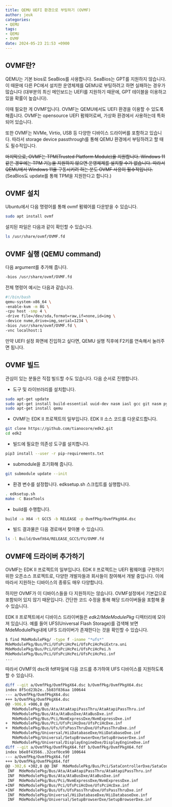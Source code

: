 ```yaml
---
title: QEMU UEFI 환경으로 부팅하기 (OVMF)
author: jeuk
categories:
- QEMU
tags:
- QEMU
- OVMF
date: 2024-05-23 21:53 +0900
---
```

## OVMF란?
QEMU는 기본 bios로 SeaBios를 사용합니다. SeaBios는 GPT를 지원하지 않습니다. 이 때문에 다른 PC에서 설치한 운영체제를 QEMU로 부팅하려고 하면 실패하는 경우가 많습니다 (대부분의 최신 메인보드는 UEFI를 지원하기 때문에, GPT 테이블을 이용하고 있을 확률이 높습니다).

이때 필요한 게 OVMF입니다. OVMF는 QEMU에서도 UEFI 환경을 이용할 수 있도록 해줍니다. OVMF는 opensource UEFI 펌웨어로써, 가상화 환경에서 사용하는데 특화되어 있습니다.

또한 OVMF는 NVMe, Virtio, USB 등 다양한 디바이스 드라이버를 포함하고 있습니다. 따라서 storage device passthrough를 통해 QEMU 환경에서 부팅하려고 할 때도 필수적입니다.

~~마지막으로, OVMF는 TPM(Trusted Platform Module)을 지원합니다. Windows 11 같은 경우에는 TPM 기능을 지원하지 않으면 운영체제를 설치할 수가 없습니다. 따라서 QEMU에서 Windows 11을 구동시키려 하는 분도 OVMF 사용이 필수적입니다.~~ (SeaBios도 update를 통해 TPM을 지원한다고 합니다.)

## OVMF 설치
Ubuntu에서 다음 명령어를 통해 ovmf 펌웨어를 다운받을 수 있습니다.
```bash
sudo apt install ovmf
```

설치된 파일은 다음과 같이 확인할 수 있습니다.
```bash
ls /usr/share/ovmf/OVMF.fd
```

## OVMF 실행 (QEMU command)
다음 argument를 추가해 줍니다.
```bash
-bios /usr/share/ovmf/OVMF.fd
```

전체 명령어 예시는 다음과 같습니다.
```bash
#!/bin/bash
qemu-system-x86_64 \
-enable-kvm -m 8G \
-cpu host -smp 4 \
-drive file=/dev/sda,format=raw,if=none,id=img \
-device nvme,drive=img,serial=1234 \
-bios /usr/share/ovmf/OVMF.fd \
-vnc localhost:1
```

만약 UEFI 설정 화면에 진입하고 싶다면, QEMU 실행 직후에 F2키를 연속해서 눌러주면 됩니다.

## OVMF 빌드
관심이 있는 분들은 직접 빌드할 수도 있습니다. 다음 순서로 진행합니다.

- 도구 및 라이브러리를 설치합니다. 
```bash
sudo apt-get update
sudo apt-get install build-essential uuid-dev nasm iasl gcc git nasm python3-distutils python3-pip
sudo apt-get install qemu
```

- OVMF는 EDK II 프로젝트의 일부입니다. EDK II 소스 코드를 다운로드합니다.
```bash
git clone https://github.com/tianocore/edk2.git
cd edk2
```
- 빌드에 필요한 의존성 도구를 설치합니다.
```bash
pip3 install --user -r pip-requirements.txt
```
- submodule을 초기화해 줍니다.
```bash
git submodule update --init
```
- 환경 변수를 설정합니다. edksetup.sh 스크립트를 실행합니다.
```bash
. edksetup.sh
make -C BaseTools
```
- build를 수행합니다.
```bash
build -a X64 -t GCC5 -b RELEASE -p OvmfPkg/OvmfPkgX64.dsc
```
- 빌드 결과물은 다음 경로에서 찾아볼 수 있습니다.
```bash
ls -l Build/OvmfX64/RELEASE_GCC5/FV/OVMF.fd
```

## OVMF에 드라이버 추가하기
OVMF는 EDK II 프로젝트의 일부입니다. EDK II 프로젝트는 UEFI 펌웨어를 구현하기 위한 오픈소스 프로젝트로, 다양한 개발자들과 회사들이 참여해서 개발 중입니다. 이에 따라서 지원하는 디바이스의 종류도 매우 다양합니다.

하지만 OVMF가 이 디바이스들을 다 지원하지는 않습니다. OVMF설정에서 기본값으로 포함되어 있지 않기 때문입니다. 간단한 코드 수정을 통해 해당 드라이버들을 포함해 줄 수 있습니다.

EDK II 프로젝트에서 디바이스 드라이버들은 *edk2/MdeModulePkg* 디렉터리에 모아져 있습니다. 예를 들어 UFS(Universal Flash Storage)를 검색해 보면 MdeModulePkg내에 UFS 드라이버가 존재한다는 것을 확인할 수 있습니다.
```bash
$ find MdeModulePkg/ -type f -iname "*ufs*"
MdeModulePkg/Bus/Pci/UfsPciHcPei/UfsPciHcPeiExtra.uni
MdeModulePkg/Bus/Pci/UfsPciHcPei/UfsPciHcPei.h
MdeModulePkg/Bus/Pci/UfsPciHcPei/UfsPciHcPei.inf
...
```

따라서 OVMF의 dsc와 fdf파일에 다음 코드를 추가하여 UFS 디바이스를 지원하도록 할 수 있습니다.
```bash
diff --git a/OvmfPkg/OvmfPkgX64.dsc b/OvmfPkg/OvmfPkgX64.dsc
index 8f5cd23b2e..5b83f836aa 100644
--- a/OvmfPkg/OvmfPkgX64.dsc
+++ b/OvmfPkg/OvmfPkgX64.dsc
@@ -906,6 +906,8 @@
   MdeModulePkg/Bus/Ata/AtaAtapiPassThru/AtaAtapiPassThru.inf
   MdeModulePkg/Bus/Ata/AtaBusDxe/AtaBusDxe.inf
   MdeModulePkg/Bus/Pci/NvmExpressDxe/NvmExpressDxe.inf
+  MdeModulePkg/Bus/Pci/UfsPciHcDxe/UfsPciHcDxe.inf
+  MdeModulePkg/Bus/Ufs/UfsPassThruDxe/UfsPassThruDxe.inf
   MdeModulePkg/Universal/HiiDatabaseDxe/HiiDatabaseDxe.inf
   MdeModulePkg/Universal/SetupBrowserDxe/SetupBrowserDxe.inf
   MdeModulePkg/Universal/DisplayEngineDxe/DisplayEngineDxe.inf
diff --git a/OvmfPkg/OvmfPkgX64.fdf b/OvmfPkg/OvmfPkgX64.fdf
index b6e8f43566..32cef0ce90 100644
--- a/OvmfPkg/OvmfPkgX64.fdf
+++ b/OvmfPkg/OvmfPkgX64.fdf
@@ -302,6 +302,8 @@ INF  MdeModulePkg/Bus/Pci/SataControllerDxe/SataControllerDxe.inf
 INF  MdeModulePkg/Bus/Ata/AtaAtapiPassThru/AtaAtapiPassThru.inf
 INF  MdeModulePkg/Bus/Ata/AtaBusDxe/AtaBusDxe.inf
 INF  MdeModulePkg/Bus/Pci/NvmExpressDxe/NvmExpressDxe.inf
+INF  MdeModulePkg/Bus/Pci/UfsPciHcDxe/UfsPciHcDxe.inf
+INF  MdeModulePkg/Bus/Ufs/UfsPassThruDxe/UfsPassThruDxe.inf
 INF  MdeModulePkg/Universal/HiiDatabaseDxe/HiiDatabaseDxe.inf
 INF  MdeModulePkg/Universal/SetupBrowserDxe/SetupBrowserDxe.inf
```



